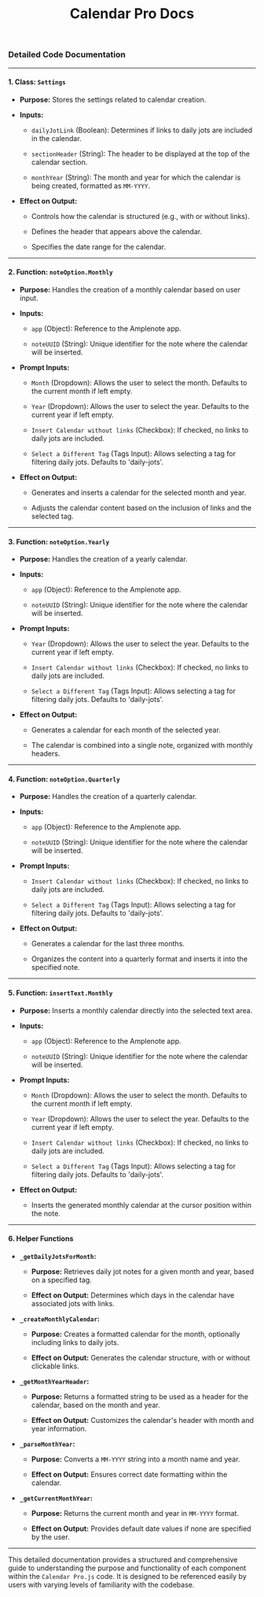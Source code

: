 ﻿---
title: Calendar Pro Docs
uuid: c13a4d68-6ad4-11ef-b13d-126797ff7670
version: 6
created: '2024-09-04T21:15:47+05:30'
tags:
  - '-2-literature'
  - '-9-permanent'
  - '-t/amplenote/mine'
---

### Detailed Code Documentation

---

#### **1. Class: `Settings`**

- **Purpose:** Stores the settings related to calendar creation.

- **Inputs:**

    - `dailyJotLink` (Boolean): Determines if links to daily jots are included in the calendar.

    - `sectionHeader` (String): The header to be displayed at the top of the calendar section.

    - `monthYear` (String): The month and year for which the calendar is being created, formatted as `MM-YYYY`.

- **Effect on Output:**

    - Controls how the calendar is structured (e.g., with or without links).

    - Defines the header that appears above the calendar.

    - Specifies the date range for the calendar.

---

#### **2. Function: `noteOption.Monthly`**

- **Purpose:** Handles the creation of a monthly calendar based on user input.

- **Inputs:**

    - `app` (Object): Reference to the Amplenote app.

    - `noteUUID` (String): Unique identifier for the note where the calendar will be inserted.

- **Prompt Inputs:**

    - `Month` (Dropdown): Allows the user to select the month. Defaults to the current month if left empty.

    - `Year` (Dropdown): Allows the user to select the year. Defaults to the current year if left empty.

    - `Insert Calendar without links` (Checkbox): If checked, no links to daily jots are included.

    - `Select a Different Tag` (Tags Input): Allows selecting a tag for filtering daily jots. Defaults to 'daily-jots'.

- **Effect on Output:**

    - Generates and inserts a calendar for the selected month and year.

    - Adjusts the calendar content based on the inclusion of links and the selected tag.

---

#### **3. Function: `noteOption.Yearly`**

- **Purpose:** Handles the creation of a yearly calendar.

- **Inputs:**

    - `app` (Object): Reference to the Amplenote app.

    - `noteUUID` (String): Unique identifier for the note where the calendar will be inserted.

- **Prompt Inputs:**

    - `Year` (Dropdown): Allows the user to select the year. Defaults to the current year if left empty.

    - `Insert Calendar without links` (Checkbox): If checked, no links to daily jots are included.

    - `Select a Different Tag` (Tags Input): Allows selecting a tag for filtering daily jots. Defaults to 'daily-jots'.

- **Effect on Output:**

    - Generates a calendar for each month of the selected year.

    - The calendar is combined into a single note, organized with monthly headers.

---

#### **4. Function: `noteOption.Quarterly`**

- **Purpose:** Handles the creation of a quarterly calendar.

- **Inputs:**

    - `app` (Object): Reference to the Amplenote app.

    - `noteUUID` (String): Unique identifier for the note where the calendar will be inserted.

- **Prompt Inputs:**

    - `Insert Calendar without links` (Checkbox): If checked, no links to daily jots are included.

    - `Select a Different Tag` (Tags Input): Allows selecting a tag for filtering daily jots. Defaults to 'daily-jots'.

- **Effect on Output:**

    - Generates a calendar for the last three months.

    - Organizes the content into a quarterly format and inserts it into the specified note.

---

#### **5. Function: `insertText.Monthly`**

- **Purpose:** Inserts a monthly calendar directly into the selected text area.

- **Inputs:**

    - `app` (Object): Reference to the Amplenote app.

    - `noteUUID` (String): Unique identifier for the note where the calendar will be inserted.

- **Prompt Inputs:**

    - `Month` (Dropdown): Allows the user to select the month. Defaults to the current month if left empty.

    - `Year` (Dropdown): Allows the user to select the year. Defaults to the current year if left empty.

    - `Insert Calendar without links` (Checkbox): If checked, no links to daily jots are included.

    - `Select a Different Tag` (Tags Input): Allows selecting a tag for filtering daily jots. Defaults to 'daily-jots'.

- **Effect on Output:**

    - Inserts the generated monthly calendar at the cursor position within the note.

---

#### **6. Helper Functions**

- **`_getDailyJotsForMonth`:**

    - **Purpose:** Retrieves daily jot notes for a given month and year, based on a specified tag.

    - **Effect on Output:** Determines which days in the calendar have associated jots with links.

- **`_createMonthlyCalendar`:**

    - **Purpose:** Creates a formatted calendar for the month, optionally including links to daily jots.

    - **Effect on Output:** Generates the calendar structure, with or without clickable links.

- **`_getMonthYearHeader`:**

    - **Purpose:** Returns a formatted string to be used as a header for the calendar, based on the month and year.

    - **Effect on Output:** Customizes the calendar's header with month and year information.

- **`_parseMonthYear`:**

    - **Purpose:** Converts a `MM-YYYY` string into a month name and year.

    - **Effect on Output:** Ensures correct date formatting within the calendar.

- **`_getCurrentMonthYear`:**

    - **Purpose:** Returns the current month and year in `MM-YYYY` format.

    - **Effect on Output:** Provides default date values if none are specified by the user.

---

This detailed documentation provides a structured and comprehensive guide to understanding the purpose and functionality of each component within the `Calendar Pro.js` code. It is designed to be referenced easily by users with varying levels of familiarity with the codebase.